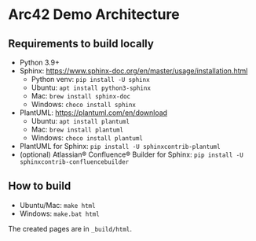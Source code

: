 Arc42 Demo Architecture
===

Requirements to build locally
---

- Python 3.9+
- Sphinx: https://www.sphinx-doc.org/en/master/usage/installation.html
  - Python venv: `pip install -U sphinx`
  - Ubuntu: `apt install python3-sphinx`
  - Mac: `brew install sphinx-doc`
  - Windows: `choco install sphinx`
- PlantUML: https://plantuml.com/en/download
  - Ubuntu: `apt install plantuml`
  - Mac: `brew install plantuml`
  - Windows: `choco install plantuml`
- PlantUML for Sphinx: `pip install -U sphinxcontrib-plantuml`
- (optional) Atlassian® Confluence® Builder for Sphinx: `pip install -U sphinxcontrib-confluencebuilder`


How to build
---

- Ubuntu/Mac: `make html`
- Windows: `make.bat html`

The created pages are in `_build/html`.
